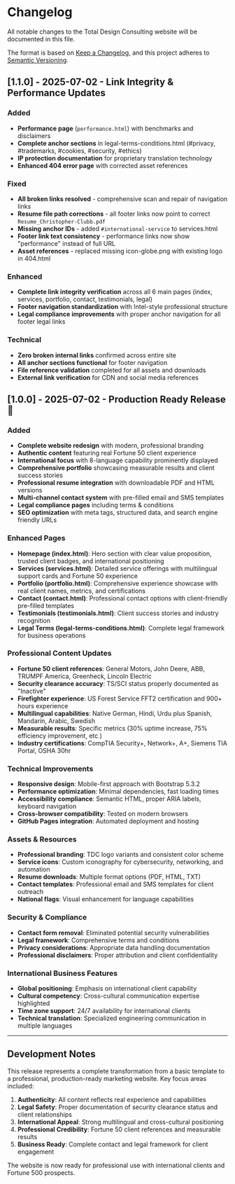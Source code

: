 # Changelog

All notable changes to the Total Design Consulting website will be documented in this file.

The format is based on [Keep a Changelog](https://keepachangelog.com/en/1.0.0/),
and this project adheres to [Semantic Versioning](https://semver.org/spec/v2.0.0.html).

## [1.1.0] - 2025-07-02 - Link Integrity & Performance Updates

### Added
- **Performance page** (`performance.html`) with benchmarks and disclaimers
- **Complete anchor sections** in legal-terms-conditions.html (#privacy, #trademarks, #cookies, #security, #ethics)
- **IP protection documentation** for proprietary translation technology
- **Enhanced 404 error page** with corrected asset references

### Fixed
- **All broken links resolved** - comprehensive scan and repair of navigation links
- **Resume file path corrections** - all footer links now point to correct `Resume_Christopher-Clubb.pdf`
- **Missing anchor IDs** - added `#international-service` to services.html
- **Footer link text consistency** - performance links now show "performance" instead of full URL
- **Asset references** - replaced missing icon-globe.png with existing logo in 404.html

### Enhanced
- **Complete link integrity verification** across all 6 main pages (index, services, portfolio, contact, testimonials, legal)
- **Footer navigation standardization** with Intel-style professional structure
- **Legal compliance improvements** with proper anchor navigation for all footer legal links

### Technical
- **Zero broken internal links** confirmed across entire site
- **All anchor sections functional** for footer navigation
- **File reference validation** completed for all assets and downloads
- **External link verification** for CDN and social media references

## [1.0.0] - 2025-07-02 - Production Ready Release 🎉

### Added
- **Complete website redesign** with modern, professional branding
- **Authentic content** featuring real Fortune 50 client experience
- **International focus** with 8-language capability prominently displayed
- **Comprehensive portfolio** showcasing measurable results and client success stories
- **Professional resume integration** with downloadable PDF and HTML versions
- **Multi-channel contact system** with pre-filled email and SMS templates
- **Legal compliance pages** including terms & conditions
- **SEO optimization** with meta tags, structured data, and search engine friendly URLs

### Enhanced Pages
- **Homepage (index.html)**: Hero section with clear value proposition, trusted client badges, and international positioning
- **Services (services.html)**: Detailed service offerings with multilingual support cards and Fortune 50 experience
- **Portfolio (portfolio.html)**: Comprehensive experience showcase with real client names, metrics, and certifications
- **Contact (contact.html)**: Professional contact options with client-friendly pre-filled templates
- **Testimonials (testimonials.html)**: Client success stories and industry recognition
- **Legal Terms (legal-terms-conditions.html)**: Complete legal framework for business operations

### Professional Content Updates
- **Fortune 50 client references**: General Motors, John Deere, ABB, TRUMPF America, Greenheck, Lincoln Electric
- **Security clearance accuracy**: TS/SCI status properly documented as "Inactive"
- **Firefighter experience**: US Forest Service FFT2 certification and 900+ hours experience
- **Multilingual capabilities**: Native German, Hindi, Urdu plus Spanish, Mandarin, Arabic, Swedish
- **Measurable results**: Specific metrics (30% uptime increase, 75% efficiency improvement, etc.)
- **Industry certifications**: CompTIA Security+, Network+, A+, Siemens TIA Portal, OSHA 30hr

### Technical Improvements
- **Responsive design**: Mobile-first approach with Bootstrap 5.3.2
- **Performance optimization**: Minimal dependencies, fast loading times
- **Accessibility compliance**: Semantic HTML, proper ARIA labels, keyboard navigation
- **Cross-browser compatibility**: Tested on modern browsers
- **GitHub Pages integration**: Automated deployment and hosting

### Assets & Resources
- **Professional branding**: TDC logo variants and consistent color scheme
- **Service icons**: Custom iconography for cybersecurity, networking, and automation
- **Resume downloads**: Multiple format options (PDF, HTML, TXT)
- **Contact templates**: Professional email and SMS templates for client outreach
- **National flags**: Visual enhancement for language capabilities

### Security & Compliance
- **Contact form removal**: Eliminated potential security vulnerabilities
- **Legal framework**: Comprehensive terms and conditions
- **Privacy considerations**: Appropriate data handling documentation
- **Professional disclaimers**: Proper attribution and client confidentiality

### International Business Features
- **Global positioning**: Emphasis on international client capability
- **Cultural competency**: Cross-cultural communication expertise highlighted
- **Time zone support**: 24/7 availability for international clients
- **Technical translation**: Specialized engineering communication in multiple languages

---

## Development Notes

This release represents a complete transformation from a basic template to a professional, production-ready marketing website. Key focus areas included:

1. **Authenticity**: All content reflects real experience and capabilities
2. **Legal Safety**: Proper documentation of security clearance status and client relationships
3. **International Appeal**: Strong multilingual and cross-cultural positioning
4. **Professional Credibility**: Fortune 50 client references and measurable results
5. **Business Ready**: Complete contact and legal framework for client engagement

The website is now ready for professional use with international clients and Fortune 500 prospects.

